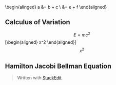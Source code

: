 <script type="text/x-mathjax-config">
renderMathInElement(document.body, {
  delimiters: [
    {left: "$$", right: "$$", display: true},
    {left: "\\(", right: "\\)", display: false},
    {left: "\\[", right: "\\]", display: true},
    {left: "\\begin{equation}", right: "\\end{equation}", display: true}
  ]
});
</script>

\begin{alinged}
a &= b + c \\
  &= e + f
\end{aligned}
## Calculus of Variation
$$
   E = mc^2
$$
\[\begin{aligned}
x^2 
\end{aligned}\]
$$x^2 $$
## Hamilton Jacobi Bellman Equation
> Written with [StackEdit](https://stackedit.io/).
<!--stackedit_data:
eyJoaXN0b3J5IjpbMTUyNTMwMTQyNywxODk3MTAxMDU3LDM0MT
I2MjgzOCwxMTcxNDg4MDkzXX0=
-->